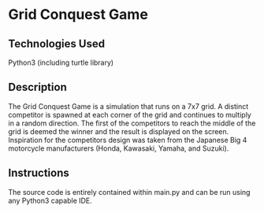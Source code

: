 <h1>Grid Conquest Game</h1>

<h2>Technologies Used</h2>
<p>Python3 (including turtle library)</p>

<h2>Description</h2>
<p>The Grid Conquest Game is a simulation that runs on a 7x7 grid. A distinct competitor is spawned at each corner of the grid and continues to multiply in a random direction. The first of the competitors to reach the middle of the grid is deemed the winner and the result is displayed on the screen. Inspiration for the competitors design was taken from the Japanese Big 4 motorcycle manufacturers (Honda, Kawasaki, Yamaha, and Suzuki).</p>

<h2>Instructions</h2>
<p>The source code is entirely contained within main.py and can be run using any Python3 capable IDE.</p>
